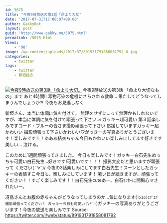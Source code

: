 ```yaml
---
id: 5075
title: "今夜9時放送の第3話「命より大切"
date: '2017-07-31T17:00:07+08:00'
author: GakkyBot
layout: post
guid: 'http://www.gakky.me/5075.html'
permalink: /5075.html
Views:
    - '98'
image: /wp-content/uploads/2017/07/891931791858081792_0.jpg
categories:
    - twitter
tags:
    - twitter
    - 新垣结衣
---
```


[![今夜9時放送の第3話
「命より大切...](http://www.yui-aragaki.org/wp-content/uploads/2017/07/891931791858081792_0.jpg)](http://www.yui-aragaki.org/wp-content/uploads/2017/07/891931791858081792_0.jpg)
今夜9時放送の第3話
「命より大切なもの」まで
あと4時間‼︎
毒物汚染の危機にさらされる救命…
果たしてどうなってしまうんでしょうか⁈ 今夜もお見逃しなく

新垣さん、本当に体調に気を付けて。
無理をせずに…って無理かもしれないですが、本当に体調に気を付けて頑張って下さい.♬ガッキー超可愛い
第３話楽しみですコード・ブルーの皆さま撮影頑張って下さい
応援していますガッキー超かわいい
撮影頑張って下さいかわいい♡がっきーの写真ありがとうございます！楽しみです！！あああ結衣ちゃん今日もかわいい楽しみにしてます好きです美しい…
泣ける。

このために1週間頑張ってきました。
今日も楽しみです！ガッキー白石先生めっちゃ可愛い白石先生…好きです!可愛いです！！！
撮影大変だと思いますが頑張って
ください( ´∀`)/
今夜の3話楽しみにしてます白石先生！スーンとしたガッキーの表情すこ今日も、楽しみにしています！
暑い日が続きますが、頑張ってください！！すごく楽しみです！！白石先生cuteあー、白石ｾﾝｾｰに開胸心マされたいー。

冴島さんとお腹の赤ちゃんがどうなってしまうのか…気になります(っｴ`o)ｴｸﾞｴｸﾞ撮影頑張ってください！
ガッキー今日も可愛い(\*´-`)ガッキーの写真ありがとうございます！今夜の放送も楽しみです
Source: <https://twitter.com/i/web/status/891931791858081792>

